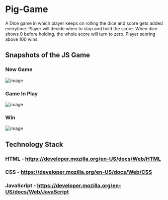 # Pig-Game

A Dice game in which player keeps on rolling the dice and score gets added everytime. Player will decide when to stop and hold the score. When dice shows 0 before holding, the whole score will turn to zero.
Player scoring above 100 wins.

## Snapshots of the JS Game

### New Game
![image](https://user-images.githubusercontent.com/46965764/111075174-c2d87700-850c-11eb-9427-528ac5972df5.JPG)

### Game In Play
![image](https://user-images.githubusercontent.com/46965764/111075177-c409a400-850c-11eb-8168-6819f744d7ee.JPG)

### Win
![image](https://user-images.githubusercontent.com/46965764/111075179-c5d36780-850c-11eb-97c4-0d93491da4de.JPG)

## Technology Stack
### HTML - https://developer.mozilla.org/en-US/docs/Web/HTML
### CSS - https://developer.mozilla.org/en-US/docs/Web/CSS
### JavaScript - https://developer.mozilla.org/en-US/docs/Web/JavaScript
